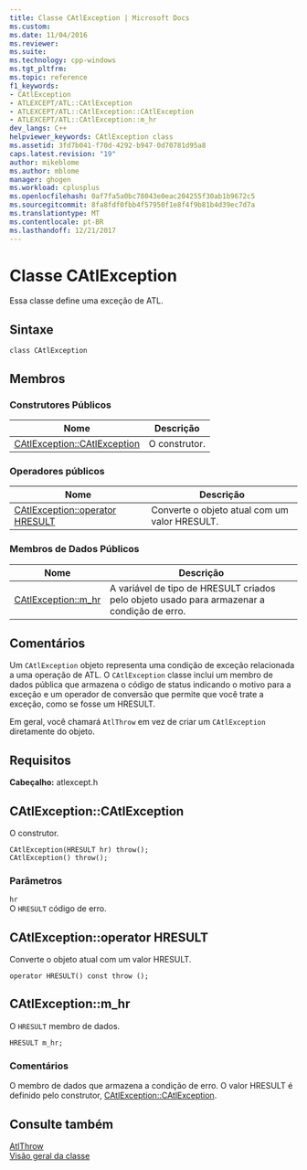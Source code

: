 ```yaml
---
title: Classe CAtlException | Microsoft Docs
ms.custom: 
ms.date: 11/04/2016
ms.reviewer: 
ms.suite: 
ms.technology: cpp-windows
ms.tgt_pltfrm: 
ms.topic: reference
f1_keywords:
- CAtlException
- ATLEXCEPT/ATL::CAtlException
- ATLEXCEPT/ATL::CAtlException::CAtlException
- ATLEXCEPT/ATL::CAtlException::m_hr
dev_langs: C++
helpviewer_keywords: CAtlException class
ms.assetid: 3fd7b041-f70d-4292-b947-0d70781d95a8
caps.latest.revision: "19"
author: mikeblome
ms.author: mblome
manager: ghogen
ms.workload: cplusplus
ms.openlocfilehash: 0af7fa5a0bc78043e0eac204255f30ab1b9672c5
ms.sourcegitcommit: 8fa8fdf0fbb4f57950f1e8f4f9b81b4d39ec7d7a
ms.translationtype: MT
ms.contentlocale: pt-BR
ms.lasthandoff: 12/21/2017
---
```

# <a name="catlexception-class"></a>Classe CAtlException
Essa classe define uma exceção de ATL.  
  
## <a name="syntax"></a>Sintaxe  
  
```
class CAtlException
```  
  
## <a name="members"></a>Membros  
  
### <a name="public-constructors"></a>Construtores Públicos  
  
|Nome|Descrição|  
|----------|-----------------|  
|[CAtlException::CAtlException](#catlexception)|O construtor.|  
  
### <a name="public-operators"></a>Operadores públicos  
  
|Nome|Descrição|  
|----------|-----------------|  
|[CAtlException::operator HRESULT](#operator_hresult)|Converte o objeto atual com um valor HRESULT.|  
  
### <a name="public-data-members"></a>Membros de Dados Públicos  
  
|Nome|Descrição|  
|----------|-----------------|  
|[CAtlException::m_hr](#m_hr)|A variável de tipo de HRESULT criados pelo objeto usado para armazenar a condição de erro.|  
  
## <a name="remarks"></a>Comentários  
 Um `CAtlException` objeto representa uma condição de exceção relacionada a uma operação de ATL. O `CAtlException` classe inclui um membro de dados pública que armazena o código de status indicando o motivo para a exceção e um operador de conversão que permite que você trate a exceção, como se fosse um HRESULT.  
  
 Em geral, você chamará `AtlThrow` em vez de criar um `CAtlException` diretamente do objeto.  
  
## <a name="requirements"></a>Requisitos  
 **Cabeçalho:** atlexcept.h  
  
##  <a name="catlexception"></a>CAtlException::CAtlException  
 O construtor.  
  
```
CAtlException(HRESULT hr) throw();
CAtlException() throw();
```  
  
### <a name="parameters"></a>Parâmetros  
 `hr`  
 O `HRESULT` código de erro.  
  
##  <a name="operator_hresult"></a>CAtlException::operator HRESULT 
 Converte o objeto atual com um valor HRESULT.  
  
```  
operator HRESULT() const throw ();
```  
  
##  <a name="m_hr"></a>CAtlException::m_hr  
 O `HRESULT` membro de dados.  
  
```
HRESULT m_hr;
```  
  
### <a name="remarks"></a>Comentários  
 O membro de dados que armazena a condição de erro. O valor HRESULT é definido pelo construtor, [CAtlException::CAtlException](#catlexception).  
  
## <a name="see-also"></a>Consulte também  
 [AtlThrow](debugging-and-error-reporting-global-functions.md#atlthrow)   
 [Visão geral da classe](../../atl/atl-class-overview.md)
